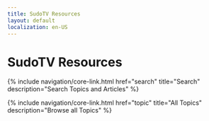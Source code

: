 ```yaml
---
title: SudoTV Resources
layout: default
localization: en-US
---
```


# SudoTV Resources

{% include navigation/core-link.html
    href="search"
    title="Search"
    description="Search Topics and Articles"
%}

{% include navigation/core-link.html
    href="topic"
    title="All Topics"
    description="Browse all Topics"
%}
